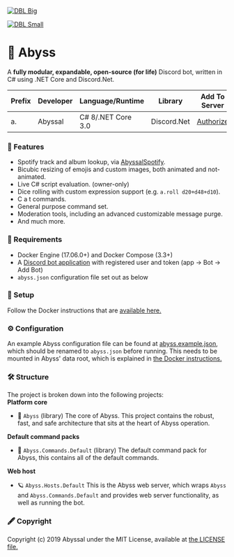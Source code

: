 [![DBL Big](https://discordbots.org/api/widget/532099058941034498.svg)](https://discordbots.org/bot/532099058941034498)   
 
[![DBL Small](https://discordbots.org/api/widget/owner/532099058941034498.svg)](https://discordbots.org/bot/532099058941034498)
# 🎀 Abyss

A **fully modular, expandable, open-source (for life)** Discord bot, written in C# using .NET Core and Discord.Net.
  
| Prefix | Developer | Language/Runtime | Library | Add To Server
|------------|---|---|---|---|
| a. | Abyssal | C# 8/.NET Core 3.0 | Discord.Net | [Authorize](https://discordapp.com/api/oauth2/authorize?client_id=532099058941034498&permissions=0&scope=bot)
  
### 🎉 Features
- Spotify track and album lookup, via [AbyssalSpotify](http://github.com/abyssal/AbyssalSpotify).
- Bicubic resizing of emojis and custom images, both animated and not-animated.
- Live C# script evaluation. (owner-only)
- Dice rolling with custom expression support (e.g. `a.roll d20+d48+d10`).
- C a t commands.
- General purpose command set.
- Moderation tools, including an advanced customizable message purge.
- And much more.
  
### 👮‍ Requirements
- Docker Engine (17.06.0+) and Docker Compose (3.3+)
- A [Discord bot application](https://discordapp.com/developers/applications/) with registered user and token (app -> Bot -> Add Bot)
- `abyss.json` configuration file set out as below  
  
### 🔧 Setup
Follow the Docker instructions that are [available here.](DOCKER.md)

### ⚙ Configuration
An example Abyss configuration file can be found at [abyss.example.json](abyss.example.json), which should be renamed to `abyss.json` before running. This needs to be mounted in Abyss' data root, which is explained in [the Docker instructions.](DOCKER.md)

### 🛠 Structure
The project is broken down into the following projects:     
**Platform core** 
- 🎀 `Abyss` (library) The core of Abyss. This project contains the robust, fast, and safe architecture that sits at the heart of Abyss operation.
   
**Default command packs**
- 🎫 `Abyss.Commands.Default` (library) The default command pack for Abyss, this contains all of the default commands.  
  
**Web host**  
- 🪐 `Abyss.Hosts.Default` This is the Abyss web server, which wraps `Abyss` and `Abyss.Commands.Default` and provides web server functionality, as well as running the bot.  
  
### 🖋 Copyright
Copyright (c) 2019 Abyssal under the MIT License, available at [the LICENSE file.](LICENSE.md)  
